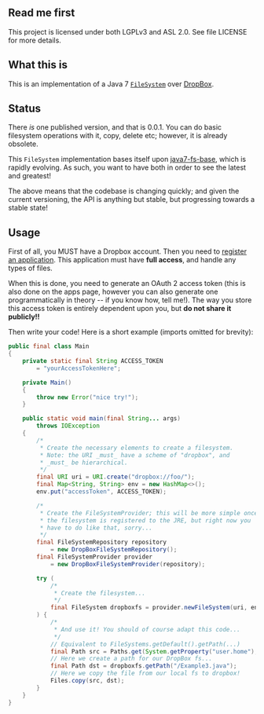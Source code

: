 ## Read me first

This project is licensed under both LGPLv3 and ASL 2.0. See file LICENSE for
more details.

## What this is

This is an implementation of a Java 7
[`FileSystem`](https://docs.oracle.com/javase/7/docs/api/java/nio/file/FileSystem.html) over
[DropBox](https://dropbox.com).

## Status

There _is_ one published version, and that is 0.0.1. You can do basic filesystem
operations with it, copy, delete etc; however, it is already obsolete.

This `FileSystem` implementation bases itself upon
[java7-fs-base](https://github.com/fge/java7-fs-base), which is rapidly evolving. As such, you want
to have both in order to see the latest and greatest!

The above means that the codebase is changing quickly; and given the current versioning, the API is
anything but stable, but progressing towards a stable state!

## Usage

First of all, you MUST have a Dropbox account. Then you need to [register an
application](https://www.dropbox.com/developers/apps). This application must have **full access**,
and handle any types of files.

When this is done, you need to generate an OAuth 2 access token (this is also done on the apps page, however
you can also generate one programmatically in theory -- if you know how, tell me!). The way you store
this access token is entirely dependent upon you, but **do not share it publicly!!**

Then write your code! Here is a short example (imports omitted for brevity):

```java
public final class Main
{
    private static final String ACCESS_TOKEN
        = "yourAccessTokenHere";

    private Main()
    {
        throw new Error("nice try!");
    }

    public static void main(final String... args)
        throws IOException
    {
        /*
         * Create the necessary elements to create a filesystem.
         * Note: the URI _must_ have a scheme of "dropbox", and
         * _must_ be hierarchical.
         */
        final URI uri = URI.create("dropbox://foo/");
        final Map<String, String> env = new HashMap<>();
        env.put("accessToken", ACCESS_TOKEN);

        /*
         * Create the FileSystemProvider; this will be more simple once
         * the filesystem is registered to the JRE, but right now you
         * have to do like that, sorry...
         */
        final FileSystemRepository repository
            = new DropBoxFileSystemRepository();
        final FileSystemProvider provider
            = new DropBoxFileSystemProvider(repository);

        try (
            /*
             * Create the filesystem...
             */
            final FileSystem dropboxfs = provider.newFileSystem(uri, env);
        ) {
            /*
             * And use it! You should of course adapt this code...
             */
            // Equivalent to FileSystems.getDefault().getPath(...)
            final Path src = Paths.get(System.getProperty("user.home"), "Example3.java");
            // Here we create a path for our DropBox fs...
            final Path dst = dropboxfs.getPath("/Example3.java");
            // Here we copy the file from our local fs to dropbox!
            Files.copy(src, dst);
        }
    }
}
```
